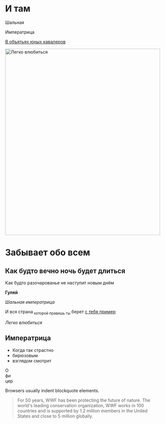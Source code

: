 <html>
<body>

<h1>И там</h1>

<p>Шальная</p>
<p>Императрица</p>

<a href="https://github.com/ElenaGolovkina">В объятьях юных кавалеров</a>

<img src="http://st2.1ul.ru/upload/content/KC7jaDO_wmk.jpg" alt="Легко влюбиться" width="500" height="600">

<h1>Забывает обо всем</h1>
<h2>Как будто вечно ночь будет длиться</h2>

<p>
Как будто разочарованье не наступит новым днём
</p>


<p><b>Гуляй</b></p>
<p><i>Шальная императрица</i></p>
<p>И вся страна<sub> которой правишь ты</sub> берет <ins>с тебя пример</ins></p>
<p><i>Легко влюбиться</i></p>


<h2>Императрица</h2>

<ul>
  <li>Когда так страстно</li>
  <li>бирюзовым</li>
  <li>взглядом смотрит</li>
</ul>   

<p>О<br>фи<br>цер</p>
<p>Browsers usually indent blockquote elements.</p>

<blockquote cite="http://www.worldwildlife.org/who/index.html">
For 50 years, WWF has been protecting the future of nature.
The world's leading conservation organization,
WWF works in 100 countries and is supported by
1.2 million members in the United States and
close to 5 million globally.
</blockquote>

</body>
</html>
